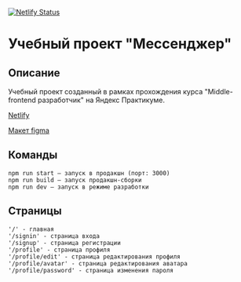 [![Netlify Status](https://api.netlify.com/api/v1/badges/7908137b-30db-4fc2-9284-07d81c396aaf/deploy-status)](https://app.netlify.com/sites/efremov-av-practicum-chat/deploys)

# Учебный проект "Мессенджер"

## Описание

Учебный проект созданный в рамках прохождения курса "Middle-frontend разработчик" на Яндекс Практикуме.

[Netlify](https://efremov-av-practicum-chat.netlify.app/)

[Макет figma](https://www.figma.com/file/hUPga5FWUKyTxK3WV7pWNc/Practicum-chat?node-id=0%3A1&t=Lj3WCpTLGFLbooYM-1)

## Команды

```
npm run start — запуск в продакшн (порт: 3000)
npm run build — запуск продакшн-сборки
npm run dev — запуск в режиме разработки
```

## Страницы

```
'/' - главная
'/signin' - страница входа
'/signup' - страница регистрации
'/profile' - страница профиля
'/profile/edit' - страница редактирования профиля
'/profile/avatar' - страница редактирования аватара
'/profile/password' - страница изменения пароля
```
